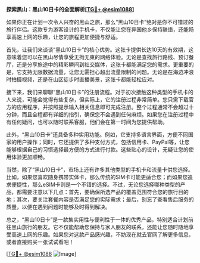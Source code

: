 **探索黑山：黑山10日卡的全面解析[[TG💪+ @esim1088](https://t.me/s/esim1088)]**

如果你正在计划一次令人兴奋的黑山之旅，那么“黑山10日卡”绝对是你不可错过的旅行伴侣。这款专为游客设计的手机卡，不仅能让您在异国他乡保持联络，还能畅享高速上网的乐趣，让您的旅程更加便捷与舒适。

首先，让我们来谈谈“黑山10日卡”的核心优势。这张卡提供长达10天的有效期，这意味着您可以在黑山尽情享受无拘无束的网络体验。无论是查找旅行路线、预订餐厅，还是分享旅途中的精彩瞬间到社交媒体，这张卡都能满足您的需求。更重要的是，它支持无限数据流量，让您无需担心超出流量限制的问题。无论是在海边冲浪时拍摄视频，还是在山区徒步时直播美景，这张卡都能轻松应对。

接下来，我们来聊聊“黑山10日卡”的注册流程。对于初次接触这种类型的手机卡的人来说，可能会觉得有些复杂，但实际上，它的注册过程非常简单。您只需下载官方的应用程序，并按照提示输入相关信息即可完成注册。整个过程通常不会超过十分钟，而且全程都有详细的指引，确保您不会遇到任何麻烦。如果您在注册过程中有任何疑问，也可以随时联系客服，他们会在第一时间为您提供帮助。

此外，“黑山10日卡”还具备多种实用功能。例如，它支持多语言界面，方便不同国家的用户操作；同时，它还提供了多种支付方式，包括信用卡、PayPal等，让您能够根据自己的习惯选择最方便的方式进行付款。这些贴心的设计，无疑让您的使用体验更加顺畅。

当然，除了“黑山10日卡”，市场上还有许多其他类型的手机卡和流量卡供您选择。比如，如果您喜欢随身携带实体卡，那么传统的SIM卡可能更适合您；而如果您追求便捷性，那么eSIM卡则是一个不错的选择。不过，无论您选择哪种类型的产品，都需要注意以下几点：首先，要确保所选产品的覆盖范围符合您的旅行目的地；其次，要关注套餐内容是否满足您的实际需求；最后，别忘了查看售后服务的质量，以便在遇到问题时能够及时得到解决。

总之，“黑山10日卡”是一款集实用性与便利性于一体的优秀产品，特别适合计划前往黑山旅行的朋友。它不仅能帮助您保持与家人朋友的联系，还能让您随时随地享受高速上网的乐趣。如果您对这款产品感兴趣，不妨现在就去官网了解更多信息，或者直接购买一张试试看吧！

[[TG💪+ @esim1088](https://t.me/s/esim1088) ![Image](https://i.postimg.cc/4NQfJmqS/Snipaste-2025-05-13-00-14-12.png)]